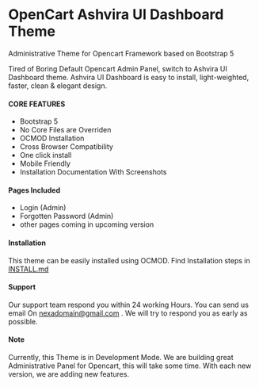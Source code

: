 # OpenCart Ashvira UI Dashboard Theme
Administrative Theme for Opencart Framework based on Bootstrap 5

Tired of Boring Default Opencart Admin Panel, switch to Ashvira UI Dashboard theme. 
Ashvira UI Dashboard is easy to install, light-weighted, faster, clean & elegant design.

#### CORE FEATURES
* Bootstrap 5
* No Core Files are Overriden
* OCMOD Installation
* Cross Browser Compatibility
* One click install
* Mobile Friendly
* Installation Documentation With Screenshots

#### Pages Included
* Login (Admin)
* Forgotten Password (Admin)
* other pages coming in upcoming version

#### Installation
This theme can be easily installed using OCMOD. 
Find Installation steps in [INSTALL.md](https://github.com/nexadomain/oc-ashvira-admin/edit/main/INSTALL.md)


#### Support
Our support team respond you within 24 working Hours. You can send us email On nexadomain@gmail.com . We will try to respond you as early as possible.

#### Note
Currently, this Theme is in Development Mode. We are building great Administrative Panel for Opencart, this will take some time.
With each new version, we are adding new features.
